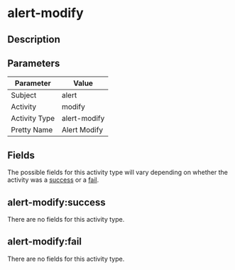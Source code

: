 alert-modify
============

Description
-----------


Parameters
----------
| Parameter     | Value        |
| ------------- | ------------ |
| Subject       | alert        |
| Activity      | modify       |
| Activity Type | alert-modify |
| Pretty Name   | Alert Modify |


Fields
------

The possible fields for this activity type will vary depending on whether the activity was a [success](#alert-modifysuccess) or a [fail](#alert-modifyfail).


alert-modify:success
--------------------

There are no fields for this activity type.


alert-modify:fail
-----------------

There are no fields for this activity type.
